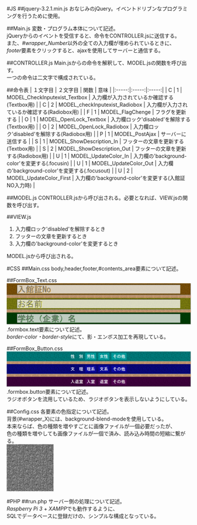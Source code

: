 #JS
##jquery-3.2.1.min.js
おなじみのjQuery。イベントドリブンなプログラミングを行うために使用。  

##Main.js
変数・プログラム本体について記述。  
jQueryからのイベントを受信すると、命令をCONTROLLER.jsに送信する。  
また、*#wrapper_Number*以外の全ての入力欄が埋められているときに、  
*footer*要素をクリックすると、ajaxを使用してサーバーと通信する。  

##CONTROLLER.js
Main.jsからの命令を解釈して、MODEL.jsの関数を呼び出す。  
一つの命令は二文字で構成されている。  

##命令表
| １文字目 | ２文字目 | 関数 | 意味 |
|:-----:|:-----:|:-----:|
| C | 1 | MODEL_CheckInputexist_Textbox  | 入力欄が入力されているか確認する(Textbox用)  |
| C | 2 | MODEL_checkInputexist_Radiobox | 入力欄が入力されているか確認する(Radiobox用) |
| F | 1 | MODEL_FlagChenge               | フラグを更新する   |
| O | 1 | MODEL_OpenLock_Textbox         | 入力欄ロック'disabled'を解除する(Textbox用)  |
| O | 2 | MODEL_OpenLock_Radiobox        | 入力欄ロック'disabled'を解除する(Radiobox用) |
| P | 1 | MODEL_PostAjax                 | サーバーに送信する |
| S | 1 | MODEL_ShowDescription_In       | フッターの文章を更新する(Textbox用)  |
| S | 2 | MODEL_ShowDescription_Out      | フッターの文章を更新する(Radiobox用) |
| U | 1 | MODEL_UpdateColor_In           | 入力欄の'background-color'を変更する(.focusin)      |
| U | 1 | MODEL_UpdateColor_Out          | 入力欄の'background-color'を変更する(.focusout)     |
| U | 2 | MODEL_UpdateColor_First        | 入力欄の'background-color'を変更する(入館証NO入力時) |

##MODEL.js
CONTROLLER.jsから呼び出される。必要となれば、VIEW.jsの関数を呼び出す。  

##VIEW.js
1. 入力欄ロック'disabled'を解除するとき  
2. フッターの文章を更新するとき    
3. 入力欄の'background-color'を変更するとき  
  
MODEL.jsから呼び出される。  

#CSS
##Main.css
body,header,footer,#contents_area要素について記述。  

##FormBox_Text.css
![.formbox.text要素](./FormBox_Text.png ".formbox.text要素")  
.formbox.text要素について記述。  
*border-color・border-style*にて、影・エンボス加工を再現している。  

##FormBox_Button.css
![.formbox.button要素](./FormBox_Button.png ".formbox.button要素")  
.formbox.button要素について記述。  
ラジオボタンを流用しているため、ラジオボタンを表示しないようにしている。

##Config.css
各要素の色指定について記述。  
背景(#wrapper_X)には、background-blend-modeを使用している。  
本来ならば、色の種類を増やすごとに画像ファイルが一個必要だったが、  
色の種類を増やしても画像ファイルが一個で済み、読み込み時間の短縮に繋がる。  
![formbox.png要素](./Formbox.png "formbox.png")  

#PHP
##run.php
サーバー側の処理について記述。  
*Raspberry Pi 3* + *XAMPP*でも動作するように、  
SQLでデータベースに登録だけの、シンプルな構成となっている。
